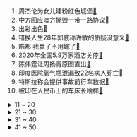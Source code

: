 1. 周杰伦为女儿建粉红色城堡[:link:](https://s.weibo.com/weibo?q=%23周杰伦为女儿建粉红色城堡%23&Refer=top)
2. 中方回应澳方撕毁一带一路协议[:link:](https://s.weibo.com/weibo?q=%23中方回应澳方撕毁一带一路协议%23&Refer=top)
3. 出彩出色[:link:](https://s.weibo.com/weibo?q=%23出彩出色%23&Refer=top)
4. 错换人生28年郭威称许敏的质疑没意义[:link:](https://s.weibo.com/weibo?q=%23错换人生28年郭威称许敏的质疑没意义%23&Refer=top)
5. 皓都 我赢了不用嫁了[:link:](https://s.weibo.com/weibo?q=%23皓都%20我赢了不用嫁了%23&Refer=top)
6. 2020年全国5.9万家酒店关停[:link:](https://s.weibo.com/weibo?q=%232020年全国5.9万家酒店关停%23&Refer=top)
7. 陈伟霆让周扬青原图直出[:link:](https://s.weibo.com/weibo?q=%23陈伟霆让周扬青原图直出%23&Refer=top)
8. 印度医院氧气瓶泄漏致22名病人死亡[:link:](https://s.weibo.com/weibo?q=%23印度医院氧气瓶泄漏致22名病人死亡%23&Refer=top)
9. 特斯拉称会提供事故前行车数据[:link:](https://s.weibo.com/weibo?q=%23特斯拉称会提供事故前行车数据%23&Refer=top)
10. 被印在人民币上的车床长啥样[:link:](https://s.weibo.com/weibo?q=%23被印在人民币上的车床长啥样%23&Refer=top)
<details>
<summary>11 ~ 20</summary>

11. 这不是杨紫是杜华[:link:](https://s.weibo.com/weibo?q=%23这不是杨紫是杜华%23&Refer=top)
12. 老舍之子舒乙去世[:link:](https://s.weibo.com/weibo?q=%23老舍之子舒乙去世%23&Refer=top)
13. 列车长回应猪羊上慢火车要不要补票[:link:](https://s.weibo.com/weibo?q=%23列车长回应猪羊上慢火车要不要补票%23&Refer=top)
14. 中消协回应特斯拉车主维权事件[:link:](https://s.weibo.com/weibo?q=%23中消协回应特斯拉车主维权事件%23&Refer=top)
15. 姚策生母回应许敏质疑[:link:](https://s.weibo.com/weibo?q=%23姚策生母回应许敏质疑%23&Refer=top)
16. 白敬亭演的过三爽[:link:](https://s.weibo.com/weibo?q=%23白敬亭演的过三爽%23&Refer=top)
17. 关晓彤ins头像[:link:](https://s.weibo.com/weibo?q=%23关晓彤ins头像%23&Refer=top)
18. 杨鸣衬衫湿透[:link:](https://s.weibo.com/weibo?q=%23杨鸣衬衫湿透%23&Refer=top)
19. 辽宁舰在台湾周边海域训练[:link:](https://s.weibo.com/weibo?q=%23辽宁舰在台湾周边海域训练%23&Refer=top)
20. 吴倩演的叶小妹[:link:](https://s.weibo.com/weibo?q=%23吴倩演的叶小妹%23&Refer=top)
</details>
<details>
<summary>21 ~ 30</summary>

21. 见过最可爱的喵喵拳[:link:](https://s.weibo.com/weibo?q=%23见过最可爱的喵喵拳%23&Refer=top)
22. 李现白敬亭打篮球[:link:](https://s.weibo.com/weibo?q=%23李现白敬亭打篮球%23&Refer=top)
23. 井胧后援会号召粉丝给甘望星投票[:link:](https://s.weibo.com/weibo?q=%23井胧后援会号召粉丝给甘望星投票%23&Refer=top)
24. 俄罗斯驱逐美国10名外交人员[:link:](https://s.weibo.com/weibo?q=%23俄罗斯驱逐美国10名外交人员%23&Refer=top)
25. 南俪田雨岚动手了[:link:](https://s.weibo.com/weibo?q=%23南俪田雨岚动手了%23&Refer=top)
26. 马思纯健身vlog[:link:](https://s.weibo.com/weibo?q=%23马思纯健身vlog%23&Refer=top)
27. 山河令花絮[:link:](https://s.weibo.com/weibo?q=%23山河令花絮%23&Refer=top)
28. 印尼一艘载53人潜艇失踪[:link:](https://s.weibo.com/weibo?q=%23印尼一艘载53人潜艇失踪%23&Refer=top)
29. 辽宁男篮战胜浙江男篮[:link:](https://s.weibo.com/weibo?q=%23辽宁男篮战胜浙江男篮%23&Refer=top)
30. 鹿晗粉丝换头像[:link:](https://s.weibo.com/weibo?q=%23鹿晗粉丝换头像%23&Refer=top)
</details>
<details>
<summary>31 ~ 40</summary>

31. 唐僧和猪八戒谁更适合当老公[:link:](https://s.weibo.com/weibo?q=%23唐僧和猪八戒谁更适合当老公%23&Refer=top)
32. 丁真 不怯场[:link:](https://s.weibo.com/weibo?q=%23丁真%20不怯场%23&Refer=top)
33. 创造营排名[:link:](https://s.weibo.com/weibo?q=%23创造营排名%23&Refer=top)
34. 南京设立办不成事窗口[:link:](https://s.weibo.com/weibo?q=%23南京设立办不成事窗口%23&Refer=top)
35. 科学家发现秦岭金丝猴过冬秘笈[:link:](https://s.weibo.com/weibo?q=%23科学家发现秦岭金丝猴过冬秘笈%23&Refer=top)
36. 如梦之梦[:link:](https://s.weibo.com/weibo?q=%23如梦之梦%23&Refer=top)
37. 合肥一幼儿园被指使用变质果蔬[:link:](https://s.weibo.com/weibo?q=%23合肥一幼儿园被指使用变质果蔬%23&Refer=top)
38. 微笑收费员说开心是因为司机可爱[:link:](https://s.weibo.com/weibo?q=%23微笑收费员说开心是因为司机可爱%23&Refer=top)
39. 世界地球日[:link:](https://s.weibo.com/weibo?q=%23世界地球日%23&Refer=top)
40. 蔡依林演唱会[:link:](https://s.weibo.com/weibo?q=%23蔡依林演唱会%23&Refer=top)
</details>
<details>
<summary>41 ~ 50</summary>

41. 丁真生图[:link:](https://s.weibo.com/weibo?q=%23丁真生图%23&Refer=top)
42. 超50岁巨型娃娃鱼长1.35米[:link:](https://s.weibo.com/weibo?q=%23超50岁巨型娃娃鱼长1.35米%23&Refer=top)
43. 窥探[:link:](https://s.weibo.com/weibo?q=%23窥探%23&Refer=top)
44. 妈妈暴力逼迫女儿学习被撤销监护权[:link:](https://s.weibo.com/weibo?q=%23妈妈暴力逼迫女儿学习被撤销监护权%23&Refer=top)
45. 皓嫣[:link:](https://s.weibo.com/weibo?q=%23皓嫣%23&Refer=top)
46. 法式复古海报妆[:link:](https://s.weibo.com/weibo?q=%23法式复古海报妆%23&Refer=top)
47. 小舍得[:link:](https://s.weibo.com/weibo?q=%23小舍得%23&Refer=top)
48. 市场监管总局回应特斯拉事件[:link:](https://s.weibo.com/weibo?q=%23市场监管总局回应特斯拉事件%23&Refer=top)
49. 赵继伟21分[:link:](https://s.weibo.com/weibo?q=%23赵继伟21分%23&Refer=top)
50. 八零九零[:link:](https://s.weibo.com/weibo?q=%23八零九零%23&Refer=top)
</details>
